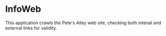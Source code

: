 # InfoWeb

This application crawls the Pete's Alley web site, checking both intenal and
external links for validity.
